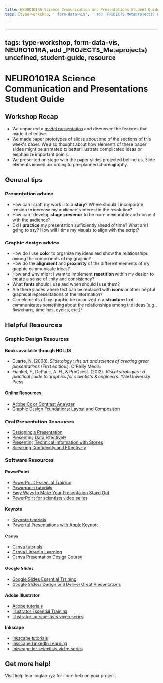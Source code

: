 ```yaml
---
title: NEURO101RA Science Communication and Presentations Student Guide
tags: [type-workshop, ' form-data-vis', ' add _PROJECTS_Metaprojects) undefined', ' student-guide', ' resource', ' NEURO101RA']

---
```


---

tags: type-workshop, form-data-vis, NEURO101RA, add _PROJECTS_Metaprojects) undefined, student-guide, resource
---
#  NEURO101RA Science Communication and Presentations Student Guide

## Workshop Recap

* We unpacked a [model presentation](https://www.youtube.com/watch?v=6Fk1V5NqoD4&t=2s) and discussed the features that made it effective.
* We made paper prototypes of slides about one of the sections of this week's paper. We also thought about how elements of these paper slides might be animated to better illustrate complicated ideas or emphasize important points.
* We presented on stage with the paper slides projected behind us. Slide elements moved according to pre-planned choreography.


## General tips
### Presentation advice
* How can I craft my work into a **story**? Where should I incorporate tension to increase my audience's interest in the resolution?
* How can I develop **stage presence** to be more memorable and connect with the audience?
* Did I **practice** my presentation sufficiently ahead of time? What am I going to say? How will I time my visuals to align with the script?
### Graphic design advice
* How do I use **color** to organize my ideas and show the relationships among the components of my graphic?
* How do the **alignment** and  **proximity** of the different elements of my graphic communicate ideas?
* How and why might I want to implement **repetition** within my design to create a sense of unity and consistency?
* What **fonts** should I use and when should I use them? 
* Are there places where text can be replaced with **icons** or other helpful graphical representations of the information? 
* Can elements of my graphic be organized in a **structure** that communicates something about the relationships among the ideas  (e.g., flowcharts, timelines, cycles, etc.)?

## Helpful Resources

### Graphic Design Resources
#### Books available through HOLLIS
* Duarte, N. (2008). *Slide:ology : the art and science of creating great presentations* (First edition.). O'Reilly Media.
* Frankel, F., DePace, A. H., & ProQuest. (2012). *Visual strategies : a practical guide to graphics for scientists & engineers.* Yale University Press
#### Online Resources
* [Adobe Color Contrast Analyzer](https://color.adobe.com/create/color-contrast-analyzer)
* [Graphic Design Foundations: Layout and Composition](https://www.linkedin.com/learning/graphic-design-foundations-layout-and-composition/introducing-the-foundations-of-layout-and-composition?u=2194065)

### Oral Presentation Resources

* [Designing a Presentation](https://www.linkedin.com/learning/designing-a-presentation-14176816/designing-a-presentation?resume=false&u=2194065)
* [Presenting Data Effectively](https://www.linkedin.com/learning/presenting-data-effectively-to-inform-and-inspire/presentations-with-greater-impact?contextUrn=urn%3Ali%3AlyndaLearningPath%3A5fdbebc0498edf58351d3578&u=2194065)
* [Presenting Technical Information with Stories](https://www.linkedin.com/learning/presenting-technical-information-with-stories/storytelling-for-technical-presentations?u=2194065)
* [Speaking Confidently and Effectively](https://www.linkedin.com/learning/speaking-confidently-and-effectively/great-speaking-skills-are-a-must-have?u=2194065)


### Software Resources
#### PowerPoint
* [PowerPoint Essential Training](https://www.linkedin.com/learning/powerpoint-essential-training-microsoft-365/deliver-a-powerful-message-with-a-powerful-presentation?u=2194065)
* [Powerpoint tutorials](https://support.microsoft.com/en-us/office/powerpoint-for-windows-training-40e8c930-cb0b-40d8-82c4-bd53d3398787)
* [Easy Ways to Make Your Presentation Stand Out](https://www.linkedin.com/learning/powerpoint-eight-easy-ways-to-make-your-presentation-stand-out/go-the-extra-mile?resume=false&u=2194065)
* [PowerPoint for scientists video series](https://www.youtube.com/watch?v=c4tsCXR_B3Y&list=PLaX2vrGncQxhg79Iz5mlXCA22_-HD6hny&index=16)
 
#### Keynote
* [Keynote tutorials](https://support.apple.com/guide/keynote/welcome/mac)
* [Powerful Presentations with Apple Keynote](https://www.linkedin.com/learning/create-powerful-presentations-with-apple-keynote/the-power-of-visual-storytelling?u=2194065)
 
#### Canva
* [Canva tutorials](https://www.canva.com/designschool/tutorials/)
* [Canva LinkedIn Learning](https://www.linkedin.com/learning/learning-canva-2?trk=learning-serp_learning-search-card_search-card&upsellOrderOrigin=default_guest_learning)
* [Canva Presentation Design Course](https://www.youtube.com/playlist?list=PLATYfhN6gQz8i3xh0cmSBjFjzRmQTkDDE)

#### Google Slides
* [Google Slides Essential Training](https://www.linkedin.com/learning/google-slides-essential-training-2022/create-powerful-presentations-quickly?u=2194065)
* [Google Slides: Design and Deliver Great Presentations
](https://www.linkedin.com/learning/google-slides-design-and-deliver-great-presentations/get-creative-with-your-presentation?resume=false&u=2194065)
#### Adobe Illustrator
* [Adobe tutorials](https://helpx.adobe.com/illustrator/tutorials.html)
* [Illustrator Essential Training](https://www.linkedin.com/learning/illustrator-2022-essential-training?trk=learning-topics_learning-search-card_search-card&upsellOrderOrigin=default_guest_learning)
* [Illustrator for scientists video series](https://www.youtube.com/watch?v=z2bcqyRxFrI&list=PLhKpKEPEAauYIsyjnIN2YXztNo7BrZVxQ)

#### Inkscape
* [Inkscape tutorials](https://inkscape.org/learn/tutorials/)
* [Inkscape LinkedIn Learning](https://www.linkedin.com/learning/inkscape-essential-training-9975138?trk=learning-serp_learning-search-card_search-card&upsellOrderOrigin=default_guest_learning)
* [Inkscape for scientists video series](https://www.youtube.com/watch?v=eyqH0IrzYLc&list=PLxtauMB7RON_2tg-mRQTuieFUr29IOKzW)

## Get more help!
Visit help.learninglab.xyz for more help on your project.
